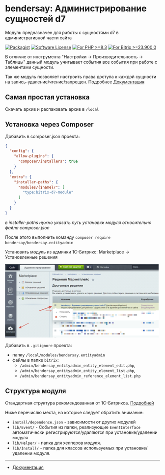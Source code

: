 # bendersay: Администрирование сущностей d7
Модуль предназначен для работы с сущностями d7 в административной части сайта

[![Packagist](https://img.shields.io/badge/package-bendersay/bendersay.entityadmin-blue.svg?style=flat-square)](https://packagist.org/packages/bendersay/bendersay.entityadmin)
[![Software License](https://img.shields.io/badge/license-MIT-brightgreen.svg?style=flat-square)](LICENSE)
[![For PHP >=8.3](https://img.shields.io/badge/PHP-%3E%3D_8.3-orange.svg?style=flat-square)](https://www.php.net/)
[![For Bitrix >=23.900.0](https://img.shields.io/badge/bitrix-%3E%3D_23.900.0-orange.svg?style=flat-square)](https://dev.1c-bitrix.ru/docs/versions.php)

В отличие от инструмента "Настройки -> Производительность -> Таблицы" данный модуль учитывает
события все события при работе с элементами сущности.

Так же модуль позволяет настроить права доступа к каждой сущности на запись-удаление/чтение/запрещен.
Подробнее [Документация](docs/settings.md)


## Самая простая установка 

Скачать архив и распаковать архив в `/local`

## Установка через Composer

Добавить в composer.json проекта:

```json lines
{
  "config": {
    "allow-plugins": {
      "composer/installers": true
    }
  },
  "extra": {
    "installer-paths": {
      "modules/{$name}/": [
        "type:bitrix-d7-module"
      ]
    }
  }
}
```
*в installer-paths нужно указать путь установки модуля относительно файла composer.json*

После этого выполнить команду `composer require bendersay/bendersay.entityadmin`

Установить модуль из админки 1С-Битрикс: Marketplace -> Установленные решения

<img src="./docs/images/settings/module-install.png" alt="аннотация меню" width="500"/>

Добавить в `.gitignore` проекта:
 * папку `/local/modules/bendersay.entityadmin`
 * файлы в папке `bitrix`:
   * `/admin/bendersay_entityadmin_entity_element_edit.php`,
   * `/admin/bendersay_entityadmin_entity_element_list.php`,
   * `/admin/bendersay_entityadmin_reference_element_list.php`

## Структура модуля

Стандартная структура рекомендованная от 1С-Битрикса. [Подробней](https://dev.1c-bitrix.ru/learning/course/index.php?COURSE_ID=43&LESSON_ID=2823&LESSON_PATH=3913.3435.4609.2823)

Ниже перечислю места, на которые следует обратить внимание:

- `install/dependence.json` - зависимости от других модулей
- `lib/Event/` - События из папки, реализующие `EventInterface` автоматически регистрируются/удаляются при установке/удалении модуля
- `lib/Helper/` - папка для хелперов модуля.
- `lib/Install/` - папка для классов используемых при установке/удалении модуля.

____

- [Документация](docs/instruction.md)

